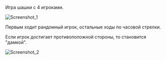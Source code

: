 Игра шашки с 4 игроками.

![Screenshot_1](https://user-images.githubusercontent.com/92262191/208324628-4df9a21a-16b8-42d1-93d9-39b8adb18fde.png)

Первым ходит рандомный игрок, остальные ходы по часовой стрелки.

Если игрок достигает противоположной стороны, то становится "дамкой".

![Screenshot_2](https://user-images.githubusercontent.com/92262191/208324687-34c426be-83e4-4a59-bca8-e60c12e53f67.png)
